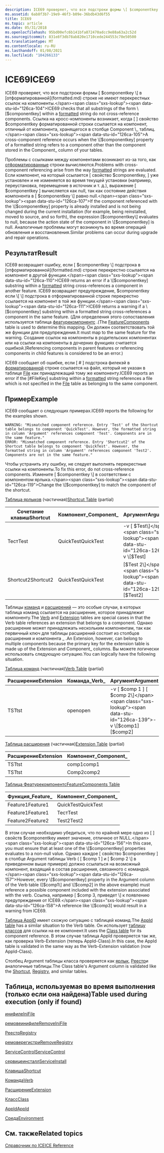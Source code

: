 ```yaml
---
description: ICE69 проверяет, что все подстроки формы \[ $componentkey \] в отформатированной строке не имеют перекрестных ссылок на компоненты.
ms.assetid: 6ab8f3b7-19e9-46f3-b09e-36bdb43d6f55
title: ICE69
ms.topic: article
ms.date: 05/31/2018
ms.openlocfilehash: 95bd00efc6b141bfa872470adcc9e88a63a2c52d
ms.sourcegitcommit: 831e8f3db78ab820e1710cede244553c70e50500
ms.translationtype: MT
ms.contentlocale: ru-RU
ms.lasthandoff: 01/08/2021
ms.locfileid: "104266133"
---
```

# <a name="ice69"></a><span data-ttu-id="126ca-103">ICE69</span><span class="sxs-lookup"><span data-stu-id="126ca-103">ICE69</span></span>

<span data-ttu-id="126ca-104">ICE69 проверяет, что все подстроки формы \[ $componentkey \] в [отформатированной](formatted.md) строке не имеют перекрестных ссылок на компоненты.</span><span class="sxs-lookup"><span data-stu-id="126ca-104">ICE69 checks that all substrings of the form \[$componentkey\] within a [formatted](formatted.md) string do not cross-reference components.</span></span> <span data-ttu-id="126ca-105">Ссылка на кросс-компоненты возникает, когда \[ \] свойство $componentkey форматированной строки ссылается на компонент, отличный от компонента, хранящегося в столбце Component \_ таблиц.</span><span class="sxs-lookup"><span data-stu-id="126ca-105">A cross-component reference occurs when the \[$componentkey\] property of a formatted string refers to a component other than the component stored in the Component\_ column of your tables.</span></span>

<span data-ttu-id="126ca-106">Проблемы с ссылками между компонентами возникают из-за того, как [отформатированные](formatted.md) строки вычисляются.</span><span class="sxs-lookup"><span data-stu-id="126ca-106">Problems with cross-component referencing arise from the way [formatted](formatted.md) strings are evaluated.</span></span> <span data-ttu-id="126ca-107">Если компонент, на который ссылается \[ свойство $componentkey, \] уже установлен и не изменяется во время текущей установки (например, переустановка, перемещение в источник и т. д.), выражение \[ $componentkey \] вычисляется как null, так как состояние действия компонента в \[ $componentkey \] равно null.</span><span class="sxs-lookup"><span data-stu-id="126ca-107">If the component referenced with the \[$componentkey\] property is already installed and is not being changed during the current installation (for example, being reinstalled, moved to source, and so forth), the expression \[$componentkey\] evaluates to null, because the action state of the component in \[$componentkey\] is null.</span></span> <span data-ttu-id="126ca-108">Аналогичные проблемы могут возникнуть во время операций обновления и восстановления.</span><span class="sxs-lookup"><span data-stu-id="126ca-108">Similar problems can occur during upgrade and repair operations.</span></span>

## <a name="result"></a><span data-ttu-id="126ca-109">Результат</span><span class="sxs-lookup"><span data-stu-id="126ca-109">Result</span></span>

<span data-ttu-id="126ca-110">ICE69 возвращает ошибку, если \[ $componentkey \] подстрока в [отформатированной](formatted.md) строке перекрестно ссылается на компонент в другой функции.</span><span class="sxs-lookup"><span data-stu-id="126ca-110">ICE69 returns an error if a \[$componentkey\] substring within a [formatted](formatted.md) string cross-references a component in another feature.</span></span> <span data-ttu-id="126ca-111">ICE69 возвращает предупреждение, $componentkey если \[ \] подстрока в отформатированной строке перекрестно ссылается на компонент в той же функции.</span><span class="sxs-lookup"><span data-stu-id="126ca-111">ICE69 returns a warning if a \[$componentkey\] substring within a formatted string cross-references a component in the same feature.</span></span> <span data-ttu-id="126ca-112">(Для определения этого сопоставления используется таблица [феатурекомпонентс](featurecomponents-table.md) .</span><span class="sxs-lookup"><span data-stu-id="126ca-112">(The [FeatureComponents](featurecomponents-table.md) table is used to determine this mapping.</span></span> <span data-ttu-id="126ca-113">Он должен соответствовать той же функции для предупреждения.</span><span class="sxs-lookup"><span data-stu-id="126ca-113">It must map to the same feature for the warning.</span></span> <span data-ttu-id="126ca-114">Создание ссылок на компоненты в родительских компонентах или на ссылки на компоненты в дочерних функциях считается ошибкой.)</span><span class="sxs-lookup"><span data-stu-id="126ca-114">Referencing components in parent features or referencing components in child features is considered to be an error.)</span></span>

<span data-ttu-id="126ca-115">ICE69 сообщает об ошибке, если \[ \# \] подстрока филекэй в [форматированной](formatted.md) строке ссылается на файл, который не указан в таблице [File](file-table.md) как принадлежащий тому же компоненту.</span><span class="sxs-lookup"><span data-stu-id="126ca-115">ICE69 reports an error if the \[\#FileKey\] substring within a [formatted](formatted.md) string references a file which is not specified in the [File](file-table.md) table as belonging to the same component.</span></span>

## <a name="example"></a><span data-ttu-id="126ca-116">Пример</span><span class="sxs-lookup"><span data-stu-id="126ca-116">Example</span></span>

<span data-ttu-id="126ca-117">ICE69 сообщает о следующих примерах.</span><span class="sxs-lookup"><span data-stu-id="126ca-117">ICE69 reports the following for the examples shown.</span></span>

``` syntax
WARNING: "Mismatched component reference. Entry 'Test' of the Shortcut table belongs to component 'QuickTest'. However, the formatted string in column 'Argument' references component 'Test'. Components are in the same feature."
ERROR: "Mismatched component reference. Entry 'Shortcut2' of the Shortcut table belongs to component 'QuickTest'. However, the formatted string in column 'Argument' references component 'Test2'. Components are not in the same feature."
```

<span data-ttu-id="126ca-118">Чтобы устранить эту ошибку, не следует выполнять перекрестные ссылки на компоненты.</span><span class="sxs-lookup"><span data-stu-id="126ca-118">To fix this error, do not cross-reference components.</span></span> <span data-ttu-id="126ca-119">Измените \[ $componentkey \] в соответствии с компонентом ярлыка.</span><span class="sxs-lookup"><span data-stu-id="126ca-119">Change the \[$componentkey\] to match the component of the shortcut.</span></span>

<span data-ttu-id="126ca-120">[Таблица ярлыков](shortcut-table.md) (частичная)</span><span class="sxs-lookup"><span data-stu-id="126ca-120">[Shortcut Table](shortcut-table.md) (partial)</span></span>



| <span data-ttu-id="126ca-121">Сочетание клавиш</span><span class="sxs-lookup"><span data-stu-id="126ca-121">Shortcut</span></span>  | <span data-ttu-id="126ca-122">Компонент\_</span><span class="sxs-lookup"><span data-stu-id="126ca-122">Component\_</span></span> | <span data-ttu-id="126ca-123">Аргумент</span><span class="sxs-lookup"><span data-stu-id="126ca-123">Argument</span></span>     |
|-----------|-------------|--------------|
| <span data-ttu-id="126ca-124">Тест</span><span class="sxs-lookup"><span data-stu-id="126ca-124">Test</span></span>      | <span data-ttu-id="126ca-125">QuickTest</span><span class="sxs-lookup"><span data-stu-id="126ca-125">QuickTest</span></span>   | <span data-ttu-id="126ca-126">-v \[ $Test\]</span><span class="sxs-lookup"><span data-stu-id="126ca-126">-v \[$Test\]</span></span> |
| <span data-ttu-id="126ca-127">Shortcut2</span><span class="sxs-lookup"><span data-stu-id="126ca-127">Shortcut2</span></span> | <span data-ttu-id="126ca-128">QuickTest</span><span class="sxs-lookup"><span data-stu-id="126ca-128">QuickTest</span></span>   | <span data-ttu-id="126ca-129">\[$Test 2\]</span><span class="sxs-lookup"><span data-stu-id="126ca-129">\[$Test2\]</span></span>   |



 

<span data-ttu-id="126ca-130">Таблицы [команд](verb-table.md) и [расширений](extension-table.md) — это особые случаи, в которых таблица команд ссылается на расширение, которое принадлежит компоненту.</span><span class="sxs-lookup"><span data-stu-id="126ca-130">The [Verb](verb-table.md) and [Extension](extension-table.md) tables are special cases in that the Verb table references an extension that belongs to a component.</span></span> <span data-ttu-id="126ca-131">Однако расширение может принадлежать нескольким компонентам, так как первичный ключ для таблицы расширений состоит из столбцов расширения и компонента \_ .</span><span class="sxs-lookup"><span data-stu-id="126ca-131">An Extension, however, can belong to multiple components because the primary key for the extension table is made up of the Extension and Component\_ columns.</span></span> <span data-ttu-id="126ca-132">Вы можете логически использовать следующую ситуацию.</span><span class="sxs-lookup"><span data-stu-id="126ca-132">You can logically have the following situation.</span></span>

<span data-ttu-id="126ca-133">[Таблица команд](verb-table.md) (частичная)</span><span class="sxs-lookup"><span data-stu-id="126ca-133">[Verb Table](verb-table.md) (partial)</span></span>



| <span data-ttu-id="126ca-134">Расширение</span><span class="sxs-lookup"><span data-stu-id="126ca-134">Extension</span></span> | <span data-ttu-id="126ca-135">Команда\_</span><span class="sxs-lookup"><span data-stu-id="126ca-135">Verb\_</span></span> | <span data-ttu-id="126ca-136">Аргумент</span><span class="sxs-lookup"><span data-stu-id="126ca-136">Argument</span></span>                |
|-----------|--------|-------------------------|
| <span data-ttu-id="126ca-137">TST</span><span class="sxs-lookup"><span data-stu-id="126ca-137">tst</span></span>       | <span data-ttu-id="126ca-138">open</span><span class="sxs-lookup"><span data-stu-id="126ca-138">open</span></span>   | <span data-ttu-id="126ca-139">-v \[ $comp 1 \] \[ $comp 2\]</span><span class="sxs-lookup"><span data-stu-id="126ca-139">-v \[$comp1\]\[$comp2\]</span></span> |



 

<span data-ttu-id="126ca-140">[Таблица расширения](extension-table.md) (частичная)</span><span class="sxs-lookup"><span data-stu-id="126ca-140">[Extension Table](extension-table.md) (partial)</span></span>



| <span data-ttu-id="126ca-141">Расширение</span><span class="sxs-lookup"><span data-stu-id="126ca-141">Extension</span></span> | <span data-ttu-id="126ca-142">Компонент\_</span><span class="sxs-lookup"><span data-stu-id="126ca-142">Component\_</span></span> |
|-----------|-------------|
| <span data-ttu-id="126ca-143">TST</span><span class="sxs-lookup"><span data-stu-id="126ca-143">tst</span></span>       | <span data-ttu-id="126ca-144">comp1</span><span class="sxs-lookup"><span data-stu-id="126ca-144">comp1</span></span>       |
| <span data-ttu-id="126ca-145">TST</span><span class="sxs-lookup"><span data-stu-id="126ca-145">tst</span></span>       | <span data-ttu-id="126ca-146">Comp2</span><span class="sxs-lookup"><span data-stu-id="126ca-146">comp2</span></span>       |



 

[<span data-ttu-id="126ca-147">Таблица Феатурекомпонентс</span><span class="sxs-lookup"><span data-stu-id="126ca-147">FeatureComponents Table</span></span>](featurecomponents-table.md)



| <span data-ttu-id="126ca-148">Функция\_</span><span class="sxs-lookup"><span data-stu-id="126ca-148">Feature\_</span></span> | <span data-ttu-id="126ca-149">Компонент\_</span><span class="sxs-lookup"><span data-stu-id="126ca-149">Component\_</span></span> |
|-----------|-------------|
| <span data-ttu-id="126ca-150">Feature1</span><span class="sxs-lookup"><span data-stu-id="126ca-150">Feature1</span></span>  | <span data-ttu-id="126ca-151">QuickTest</span><span class="sxs-lookup"><span data-stu-id="126ca-151">QuickTest</span></span>   |
| <span data-ttu-id="126ca-152">Feature1</span><span class="sxs-lookup"><span data-stu-id="126ca-152">Feature1</span></span>  | <span data-ttu-id="126ca-153">Тест</span><span class="sxs-lookup"><span data-stu-id="126ca-153">Test</span></span>        |
| <span data-ttu-id="126ca-154">Feature2</span><span class="sxs-lookup"><span data-stu-id="126ca-154">Feature2</span></span>  | <span data-ttu-id="126ca-155">Test2</span><span class="sxs-lookup"><span data-stu-id="126ca-155">Test2</span></span>       |



 

<span data-ttu-id="126ca-156">В этом случае необходимо убедиться, что по крайней мере одно из \[ \] свойств $componentkey имеет значение, отличное от NULL.</span><span class="sxs-lookup"><span data-stu-id="126ca-156">In this case, you must ensure that at least one of the \[$componentkey\] properties evaluates to a non-null value.</span></span> <span data-ttu-id="126ca-157">Однако каждое \[ свойство $componentkey \] в столбце Argument таблицы Verb ( \[ $comp 1 \] и \[ $comp 2 \] в приведенном выше примере) должно ссылаться на возможный компонент, входящий в состав расширения, связанного с командой.</span><span class="sxs-lookup"><span data-stu-id="126ca-157">However, every \[$componentkey\] property in the Argument column of the Verb table (\[$comp1\] and \[$comp2\] in the above example) must reference a possible component included with the extension associated with the verb.</span></span> <span data-ttu-id="126ca-158">Ссылка, например \[ $comp 3, приведет \] к появлению предупреждения от ICE69.</span><span class="sxs-lookup"><span data-stu-id="126ca-158">A reference like \[$comp3\] would result in a warning from ICE69.</span></span>

<span data-ttu-id="126ca-159">[Таблица AppID](appid-table.md) имеет схожую ситуацию с таблицей команд.</span><span class="sxs-lookup"><span data-stu-id="126ca-159">The [AppId table](appid-table.md) has a similar situation to the Verb table.</span></span> <span data-ttu-id="126ca-160">Он использует [таблицу классов](class-table.md) для ссылки на ее компонент.</span><span class="sxs-lookup"><span data-stu-id="126ca-160">It uses the [Class table](class-table.md) for its component reference.</span></span> <span data-ttu-id="126ca-161">В этом случае таблица AppId проверяется так же, как проверка Verb-Extension (теперь AppId-Class).</span><span class="sxs-lookup"><span data-stu-id="126ca-161">In this case, the AppId table is validated in the same way as the Verb-Extension validation (now AppId-Class).</span></span>

<span data-ttu-id="126ca-162">Столбец Argument таблицы класса проверяется как [ярлык](shortcut-table.md), [Реестр](registry-table.md)и аналогичные таблицы.</span><span class="sxs-lookup"><span data-stu-id="126ca-162">The Class table's Argument column is validated like the [Shortcut](shortcut-table.md), [Registry](registry-table.md), and similar tables.</span></span>

## <a name="table-used-during-execution-only-if-found"></a><span data-ttu-id="126ca-163">Таблица, используемая во время выполнения (только если она найдена)</span><span class="sxs-lookup"><span data-stu-id="126ca-163">Table used during execution (only if found)</span></span>

[<span data-ttu-id="126ca-164">инифиле</span><span class="sxs-lookup"><span data-stu-id="126ca-164">IniFile</span></span>](inifile-table.md)

[<span data-ttu-id="126ca-165">ремовеинифиле</span><span class="sxs-lookup"><span data-stu-id="126ca-165">RemoveIniFile</span></span>](removeinifile-table.md)

[<span data-ttu-id="126ca-166">Реестр</span><span class="sxs-lookup"><span data-stu-id="126ca-166">Registry</span></span>](registry-table.md)

[<span data-ttu-id="126ca-167">ремоверегистри</span><span class="sxs-lookup"><span data-stu-id="126ca-167">RemoveRegistry</span></span>](removeregistry-table.md)

[<span data-ttu-id="126ca-168">ServiceControl</span><span class="sxs-lookup"><span data-stu-id="126ca-168">ServiceControl</span></span>](servicecontrol-table.md)

[<span data-ttu-id="126ca-169">сервицеинсталл</span><span class="sxs-lookup"><span data-stu-id="126ca-169">ServiceInstall</span></span>](serviceinstall-table.md)

[<span data-ttu-id="126ca-170">Клавиша</span><span class="sxs-lookup"><span data-stu-id="126ca-170">Shortcut</span></span>](shortcut-table.md)

[<span data-ttu-id="126ca-171">Команда</span><span class="sxs-lookup"><span data-stu-id="126ca-171">Verb</span></span>](verb-table.md)

[<span data-ttu-id="126ca-172">Расширение</span><span class="sxs-lookup"><span data-stu-id="126ca-172">Extension</span></span>](extension-table.md)

[<span data-ttu-id="126ca-173">Класс</span><span class="sxs-lookup"><span data-stu-id="126ca-173">Class</span></span>](class-table.md)

[<span data-ttu-id="126ca-174">AppId</span><span class="sxs-lookup"><span data-stu-id="126ca-174">AppId</span></span>](appid-table.md)

[<span data-ttu-id="126ca-175">Среда</span><span class="sxs-lookup"><span data-stu-id="126ca-175">Environment</span></span>](environment-table.md)

## <a name="related-topics"></a><span data-ttu-id="126ca-176">См. также</span><span class="sxs-lookup"><span data-stu-id="126ca-176">Related topics</span></span>

<dl> <dt>

[<span data-ttu-id="126ca-177">Справочник по ICE</span><span class="sxs-lookup"><span data-stu-id="126ca-177">ICE Reference</span></span>](ice-reference.md)
</dt> </dl>

 

 



